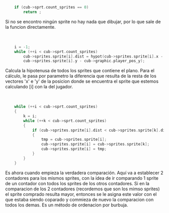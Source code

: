 ```c
	if (cub->sprt.count_sprites == 0)
		return ;
```
Si no se encontro ningún sprite no hay nada que dibujar, por lo que sale de la funcion directamente.<br><br><br>

```c
	i = -1;
	while (++i < cub->sprt.count_sprites)
		cub->sprites.sprite[i].dist = hypot(cub->sprites.sprite[i].x - cub->graphic.player_pos_x,
		cub->sprites.sprite[i].y - cub->graphic.player_pos_y);
```
Calcula la hipotenusa de todos los sprites que contiene el plano.
Para el cálculo, le pasa por parametro la diferencia que resulta de la resta de los vectores 'x' e 'y' de la posicion donde se encuentra el sprite que estemos calculando [i] con la del jugador.<br><br><br>

```c
	while (++i < cub->sprt.count_sprites)
	{
		k = i;
		while (++k < cub->sprt.count_sprites)
		{
			if (cub->sprites.sprite[i].dist < cub->sprites.sprite[k].dist)
			{
				tmp = cub->sprites.sprite[i];
				cub->sprites.sprite[i] = cub->sprites.sprite[k];
				cub->sprites.sprite[i] = tmp;
			}
		}
	}
```
Es ahora cuando empieza la verdadera comparación. Aquí va a establecer 2 contadores para los mismos sprites, con la idea de ir comparando 1 sprite de un contador con todos los sprites de los otros contadores. Si en la comparacion de los 2 contadores (recordemos que son los mimso sprites) el sprite comprado resulta mayor, entonces se le asigna este valor con el que estaba siendo coparado y commieza de nuevo la comparacion con todos los demas.
Es un método de ordenacion por burbuja.
